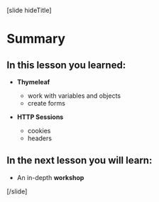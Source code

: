 [slide hideTitle]

# Summary

## In this lesson you learned:

- **Thymeleaf** 
    * work with variables and objects
    * create forms

- **HTTP Sessions** 
    * cookies
    * headers

## In the next lesson you will learn:

- An in-depth **workshop**

[/slide]
